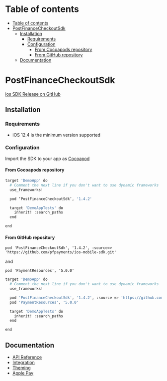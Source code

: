 # Table of contents

- [Table of contents](#table-of-contents)
- [PostFinanceCheckoutSdk](#postfinancecheckoutsdk)
  - [Installation](#installation)
    - [Requirements](#requirements)
    - [Configuration](#configuration)
      - [From Cocoapods repository](#from-cocoapods-repository)
      - [From GitHub repository](#from-github-repository)
  - [Documentation](#documentation)

# PostFinanceCheckoutSdk

[ios SDK Release on GitHub](https://github.com/pfpayments/ios-mobile-sdk/releases)

## Installation

### Requirements

- iOS 12.4 is the minimum version supported

### Configuration

Import the SDK to your app as [Cocoapod](https://cocoapods.org/)

#### From Cocoapods repository

```sh
target 'DemoApp' do
  # Comment the next line if you don't want to use dynamic frameworks
  use_frameworks!

  pod ‘PostFinanceCheckoutSdk’, '1.4.2'

  target 'DemoAppTests' do
    inherit! :search_paths
  end

end
```

#### From GitHub repository

`pod 'PostFinanceCheckoutSdk', '1.4.2', :source=> 'https://github.com/pfpayments/ios-mobile-sdk.git'`

and

`pod 'PaymentResources', '5.0.0'`

```sh
target 'DemoApp' do
  # Comment the next line if you don't want to use dynamic frameworks
  use_frameworks!

  pod 'PostFinanceCheckoutSdk', '1.4.2', :source => 'https://github.com/pfpayments/ios-mobile-sdk.git'
  pod 'PaymentResources', '5.0.0'

  target 'DemoAppTests' do
    inherit! :search_paths
  end

end
```

## Documentation

- [API Reference](./docs/api-reference.md)
- [Integration](./docs/integration.md)
- [Theming](./docs/theming.md)
- [Apple Pay](./docs/apple-pay.md)
